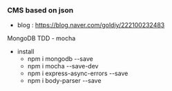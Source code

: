 ###  CMS based on json

* blog : <https://blog.naver.com/goldiy/222100232483>

MongoDB
TDD - mocha

* install
    - npm i mongodb --save
    - npm i mocha --save-dev
    - npm i express-async-errors --save
    - npm i body-parser --save

